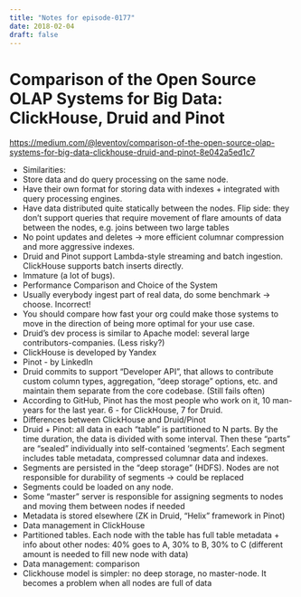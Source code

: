 ```yaml
---
title: "Notes for episode-0177"
date: 2018-02-04
draft: false
---
```


# Comparison of the Open Source OLAP Systems for Big Data: ClickHouse, Druid and Pinot
https://medium.com/@leventov/comparison-of-the-open-source-olap-systems-for-big-data-clickhouse-druid-and-pinot-8e042a5ed1c7

- Similarities:
- Store data and do query processing on the same node.
- Have their own format for storing data with indexes + integrated with query processing engines.
- Have data distributed quite statically between the nodes. Flip side: they don’t support queries that require movement of flare amounts of data between the nodes, e.g. joins between two large tables
- No point updates and deletes -> more efficient columnar compression and more aggressive indexes.
- Druid and Pinot support Lambda-style streaming and batch ingestion. ClickHouse supports batch inserts directly.
- Immature (a lot of bugs).
- Performance Comparison and Choice of the System
- Usually everybody ingest part of real data, do some benchmark -> choose. Incorrect!
- You should compare how fast your org could make those systems to move in the direction of being more optimal for your use case.
- Druid’s dev process is similar to Apache model: several large contributors-companies. (Less risky?)
- ClickHouse is developed by Yandex
- Pinot - by LinkedIn
- Druid commits to support “Developer API”, that allows to contribute custom column types, aggregation, “deep storage” options, etc. and maintain them separate from the core codebase. (Still fails often)
- According to GitHub, Pinot has the most people who work on it, 10 man-years for the last year. 6 - for ClickHouse, 7 for Druid.
- Differences between ClickHouse and Druid/Pinot
- Druid + Pinot: all data in each “table” is partitioned to N parts. By the time duration, the data is divided with some interval. Then these “parts” are “sealed” individually into self-contained ‘segments’. Each segment includes table metadata, compressed columnar data and indexes.
- Segments are persisted in the “deep storage” (HDFS). Nodes are not responsible for durability of segments -> could be replaced
- Segments could be loaded on any node.
- Some “master” server is responsible for assigning segments to nodes and moving them between nodes if needed
- Metadata is stored elsewhere (ZK in Druid, “Helix” framework in Pinot)
- Data management in ClickHouse
- Partitioned tables. Each node with the table has full table metadata + info about other nodes: 40% goes to A, 30% to B, 30% to C (different amount is needed to fill new node with data)
- Data management: comparison
- Clickhouse model is simpler: no deep storage, no master-node. It becomes a problem when all nodes are full of data
